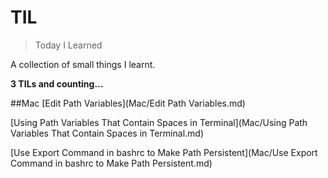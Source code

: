 # TIL
> Today I Learned

A collection of small things I learnt.

__3 TILs and counting...__

##Mac
[Edit Path Variables](Mac/Edit Path Variables.md)

[Using Path Variables That Contain Spaces in Terminal](Mac/Using Path Variables That Contain Spaces in Terminal.md)

[Use Export Command in bashrc to Make Path Persistent](Mac/Use Export Command in bashrc to Make Path Persistent.md)
